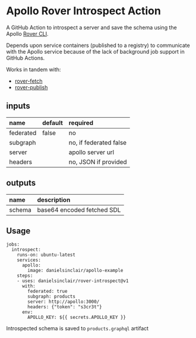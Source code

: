 # Apollo Rover Introspect Action

A GitHub Action to introspect a server and save the schema using the Apollo [Rover CLI](https://www.apollographql.com/docs/rover/).

Depends upon service containers (published to a registry) to communicate with the Apollo service because of the lack of background job support in GitHub Actions.

Works in tandem with:
- [rover-fetch](https://github.com/DanielSinclair/rover-fetch)
- [rover-publish](https://github.com/DanielSinclair/rover-publish)

## inputs
| name        | default | required               |
| :---------- | :------ | :--------------------- |
| federated   | false   | no                     |
| subgraph    |         | no, if federated false |
| server      |         | apollo server url      |
| headers     |         | no, JSON if provided   |

## outputs
| name   | description                |
| :----- | :------------------------- |
| schema | base64 encoded fetched SDL |

## Usage
```
jobs:
  introspect:
    runs-on: ubuntu-latest
    services:
      apollo:
        image: danielsinclair/apollo-example
    steps:
    - uses: danielsinclair/rover-introspect@v1
      with:
        federated: true
        subgraph: products
        server: http://apollo:3000/
        headers: {"token": "s3cr3t"}
      env:
        APOLLO_KEY: ${{ secrets.APOLLO_KEY }}
```

Introspected schema is saved to `products.graphql` artifact